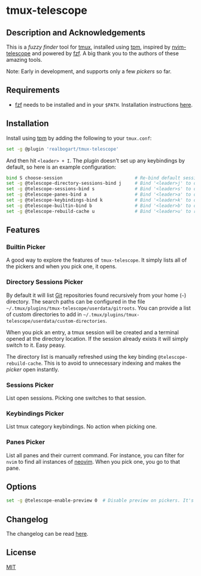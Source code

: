 # tmux-telescope

## Description and Acknowledgements

This is a *fuzzy finder* tool for [tmux](https://github.com/tmux/tmux), installed using [tpm](https://github.com/tmux-plugins/tpm), inspired by [nvim-telescope](https://github.com/nvim-telescope/telescope.nvim) and powered by [fzf](https://github.com/junegunn/fzf). A big thank you to the authors of these amazing tools.

Note: Early in development, and supports only a few *pickers* so far.

## Requirements

* [fzf](https://github.com/junegunn/fzf) needs to be installed and in your `$PATH`. Installation instructions [here](https://github.com/junegunn/fzf?tab=readme-ov-file#installation).

## Installation

Install using [tpm](https://github.com/tmux-plugins/tpm) by adding the following to your `tmux.conf`:

```bash
set -g @plugin 'realbogart/tmux-telescope'
```

And then hit `<leader> + I`. The *plugin* doesn't set up any keybindings by default, so here is an example configuration:

```bash
bind S choose-session                           # Re-bind default session choser to '<leader>S'.
set -g @telescope-directory-sessions-bind j     # Bind '<leader>j' to open Directory Sessions Picker.
set -g @telescope-sessions-bind s               # Bind '<leader>s' to open Sessions Picker.
set -g @telescope-panes-bind a                  # Bind '<leader>a' to open Panes Picker.
set -g @telescope-keybindings-bind k            # Bind '<leader>k' to open Keybindings Picker.
set -g @telescope-builtin-bind b                # Bind '<leader>b' to open Builtin Picker.
set -g @telescope-rebuild-cache u               # Bind '<leader>u' to refresh Directory Sessions list.
```

## Features

### Builtin Picker

A good way to explore the features of `tmux-telescope`. It simply lists all of the pickers and when you pick one, it opens.

### Directory Sessions Picker

By default it will list [Git](https://git-scm.com/) repositories found recursively from your home (`~`) directory. The search paths can be configured in the file `~/.tmux/plugins/tmux-telescope/userdata/gitroots`. You can provide a list of custom directories to add in `~/.tmux/plugins/tmux-telescope/userdata/custom-directories`.

When you pick an entry, a tmux session will be created and a terminal opened at the directory location. If the session already exists it will simply switch to it. Easy peasy.

The directory list is manually refreshed using the key binding `@telescope-rebuild-cache`. This is to avoid to unnecessary indexing and makes the *picker* open instantly.

### Sessions Picker

List open sessions. Picking one switches to that session.

### Keybindings Picker

List tmux category keybindings. No action when picking one.

### Panes Picker

List all panes and their current command. For instance, you can filter for `nvim` to find all instances of [neovim](https://neovim.io/). When you pick one, you go to that pane.

## Options

```bash
set -g @telescope-enable-preview 0  # Disable preview on pickers. It's enabled (1) by default.
```
## Changelog

The changelog can be read [here](CHANGELOG.md).

## License

[MIT](LICENSE.md)

